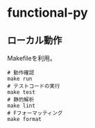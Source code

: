 # functional-py

## ローカル動作

Makefileを利用。

``` shell
# 動作確認
make run
# テストコードの実行
make test
# 静的解析
make lint
# Fフォーマッティング
make format
```
